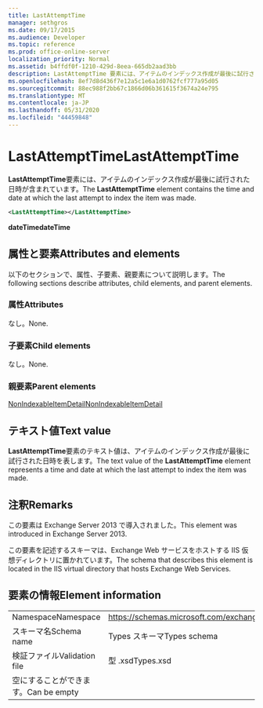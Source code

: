 ```yaml
---
title: LastAttemptTime
manager: sethgros
ms.date: 09/17/2015
ms.audience: Developer
ms.topic: reference
ms.prod: office-online-server
localization_priority: Normal
ms.assetid: b4ffdf0f-1210-429d-8eea-665db2aad3bb
description: LastAttemptTime 要素には、アイテムのインデックス作成が最後に試行された日時が含まれています。
ms.openlocfilehash: 8ef7d8d436f7e12a5c1e6a1d0762fcf777a95d05
ms.sourcegitcommit: 88ec988f2bb67c1866d06b361615f3674a24e795
ms.translationtype: MT
ms.contentlocale: ja-JP
ms.lasthandoff: 05/31/2020
ms.locfileid: "44459848"
---
```

# <a name="lastattempttime"></a><span data-ttu-id="86064-103">LastAttemptTime</span><span class="sxs-lookup"><span data-stu-id="86064-103">LastAttemptTime</span></span>

<span data-ttu-id="86064-104">**LastAttemptTime**要素には、アイテムのインデックス作成が最後に試行された日時が含まれています。</span><span class="sxs-lookup"><span data-stu-id="86064-104">The **LastAttemptTime** element contains the time and date at which the last attempt to index the item was made.</span></span> 
  
```XML
<LastAttemptTime></LastAttemptTime>
```

 <span data-ttu-id="86064-105">**dateTime**</span><span class="sxs-lookup"><span data-stu-id="86064-105">**dateTime**</span></span>
## <a name="attributes-and-elements"></a><span data-ttu-id="86064-106">属性と要素</span><span class="sxs-lookup"><span data-stu-id="86064-106">Attributes and elements</span></span>

<span data-ttu-id="86064-107">以下のセクションで、属性、子要素、親要素について説明します。</span><span class="sxs-lookup"><span data-stu-id="86064-107">The following sections describe attributes, child elements, and parent elements.</span></span>
  
### <a name="attributes"></a><span data-ttu-id="86064-108">属性</span><span class="sxs-lookup"><span data-stu-id="86064-108">Attributes</span></span>

<span data-ttu-id="86064-109">なし。</span><span class="sxs-lookup"><span data-stu-id="86064-109">None.</span></span>
  
### <a name="child-elements"></a><span data-ttu-id="86064-110">子要素</span><span class="sxs-lookup"><span data-stu-id="86064-110">Child elements</span></span>

<span data-ttu-id="86064-111">なし。</span><span class="sxs-lookup"><span data-stu-id="86064-111">None.</span></span>
  
### <a name="parent-elements"></a><span data-ttu-id="86064-112">親要素</span><span class="sxs-lookup"><span data-stu-id="86064-112">Parent elements</span></span>

[<span data-ttu-id="86064-113">NonIndexableItemDetail</span><span class="sxs-lookup"><span data-stu-id="86064-113">NonIndexableItemDetail</span></span>](nonindexableitemdetail.md)
  
## <a name="text-value"></a><span data-ttu-id="86064-114">テキスト値</span><span class="sxs-lookup"><span data-stu-id="86064-114">Text value</span></span>

<span data-ttu-id="86064-115">**LastAttemptTime**要素のテキスト値は、アイテムのインデックス作成が最後に試行された日時を表します。</span><span class="sxs-lookup"><span data-stu-id="86064-115">The text value of the **LastAttemptTime** element represents a time and date at which the last attempt to index the item was made.</span></span> 
  
## <a name="remarks"></a><span data-ttu-id="86064-116">注釈</span><span class="sxs-lookup"><span data-stu-id="86064-116">Remarks</span></span>

<span data-ttu-id="86064-117">この要素は Exchange Server 2013 で導入されました。</span><span class="sxs-lookup"><span data-stu-id="86064-117">This element was introduced in Exchange Server 2013.</span></span>
  
<span data-ttu-id="86064-118">この要素を記述するスキーマは、Exchange Web サービスをホストする IIS 仮想ディレクトリに置かれています。</span><span class="sxs-lookup"><span data-stu-id="86064-118">The schema that describes this element is located in the IIS virtual directory that hosts Exchange Web Services.</span></span>
  
## <a name="element-information"></a><span data-ttu-id="86064-119">要素の情報</span><span class="sxs-lookup"><span data-stu-id="86064-119">Element information</span></span>

|||
|:-----|:-----|
|<span data-ttu-id="86064-120">Namespace</span><span class="sxs-lookup"><span data-stu-id="86064-120">Namespace</span></span>  <br/> |https://schemas.microsoft.com/exchange/services/2006/types  <br/> |
|<span data-ttu-id="86064-121">スキーマ名</span><span class="sxs-lookup"><span data-stu-id="86064-121">Schema name</span></span>  <br/> |<span data-ttu-id="86064-122">Types スキーマ</span><span class="sxs-lookup"><span data-stu-id="86064-122">Types schema</span></span>  <br/> |
|<span data-ttu-id="86064-123">検証ファイル</span><span class="sxs-lookup"><span data-stu-id="86064-123">Validation file</span></span>  <br/> |<span data-ttu-id="86064-124">型 .xsd</span><span class="sxs-lookup"><span data-stu-id="86064-124">Types.xsd</span></span>  <br/> |
|<span data-ttu-id="86064-125">空にすることができます。</span><span class="sxs-lookup"><span data-stu-id="86064-125">Can be empty</span></span>  <br/> ||
   

